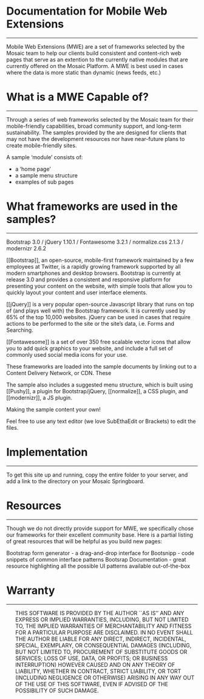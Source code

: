 Documentation for Mobile Web Extensions
===
---

<p>Mobile Web Extensions (MWE) are a set of frameworks selected by the Mosaic team to help our clients build consistent and content-rich web pages that serve as an extention to the currently native modules that are currently offered on the Mosaic Platform. A MWE is best used in cases where the data is more static than dynamic (news feeds, etc.)</p>

What is a MWE Capable of?
===
---

<p>Through a series of web frameworks selected by the Mosaic team for their mobile-friendly capabilities, broad community support, and long-term sustainability. The samples provided by the are designed for clients that may not have the development resources nor have near-future plans to create mobile-friendly sites. </p>

<p>A sample &#8216;module&#8217; consists of:</p>

<ul>
<li>a &#8216;home page&#8217;</li>
<li>a sample menu structure</li>
<li>examples of sub pages</li>
</ul>

What frameworks are used in the samples?
===
---

Bootstrap 3.0 / jQuery 1.10.1 / Fontawesome 3.2.1 / normalize.css 2.1.3 / modernizr 2.6.2 

<p>[[Bootstrap]], an open-source, mobile-first framework maintained by a few employees at Twitter, is a rapidly growing framework supported by all modern smartphones and desktop browsers. Bootstrap is currently at release 3.0 and provides a consistent and responsive platform for presenting your content on the website, with simple tools that allow you to quickly layout your content and user interface elements. </p>

<p>[[jQuery]] is a very popular open-source Javascript library that runs on top of (and plays well with) the Bootstrap framework. It is currently used by 65% of the top 10,000 websites. jQuery can be used in cases that require actions to be performed to the site or the site&#8217;s data, i.e. Forms and Searching.</p>

<p>[[Fontawesome]] is a set of over 350 free scalable vector icons that allow you to add quick graphics to your website, and include a full set of commonly used social media icons for your use. </p>

<p>These frameworks are loaded into the sample documents by linking out to a Content Delivery Network, or CDN. These </p>

<p>The sample also includes a suggested menu structure, which is built using [[Pushy]], a plugin for Bootstrap/jQuery, [[normalize]], a CSS plugin, and [[modernizr]], a JS plugin. </p>

<p>Making the sample content your own!</p>

<p>Feel free to use any text editor (we love SubEthaEdit or Brackets) to edit the files. </p>

Implementation
===
---


<p>To get this site up and running, copy the entire folder to your server, and add a link to the directory on your Mosaic Springboard. </p>

Resources
===
---

<p>Though we do not directly provide support for MWE, we specifically chose our frameworks for their excellent community base. Here is a partial listing of great resources that will be helpful as you build new pages:</p>

<p>Bootstrap form generator - a drag-and-drop interface for
Bootsnipp - code snippets of common interface patterns
Bootsrap Documentation - great resource highlighting all the possible UI patterns available out-of-the-box</p>

Warranty
===
---

<ul>
THIS SOFTWARE IS PROVIDED BY THE AUTHOR ``AS IS&#8217;&#8217; AND ANY EXPRESS OR
IMPLIED WARRANTIES, INCLUDING, BUT NOT LIMITED TO, THE IMPLIED WARRANTIES
OF MERCHANTABILITY AND FITNESS FOR A PARTICULAR PURPOSE ARE DISCLAIMED.
IN NO EVENT SHALL THE AUTHOR BE LIABLE FOR ANY DIRECT, INDIRECT,
INCIDENTAL, SPECIAL, EXEMPLARY, OR CONSEQUENTIAL DAMAGES (INCLUDING, BUT
NOT LIMITED TO, PROCUREMENT OF SUBSTITUTE GOODS OR SERVICES; LOSS OF USE,
DATA, OR PROFITS; OR BUSINESS INTERRUPTION) HOWEVER CAUSED AND ON ANY
THEORY OF LIABILITY, WHETHER IN CONTRACT, STRICT LIABILITY, OR TORT
(INCLUDING NEGLIGENCE OR OTHERWISE) ARISING IN ANY WAY OUT OF THE USE OF
THIS SOFTWARE, EVEN IF ADVISED OF THE POSSIBILITY OF SUCH DAMAGE.
</ul>
